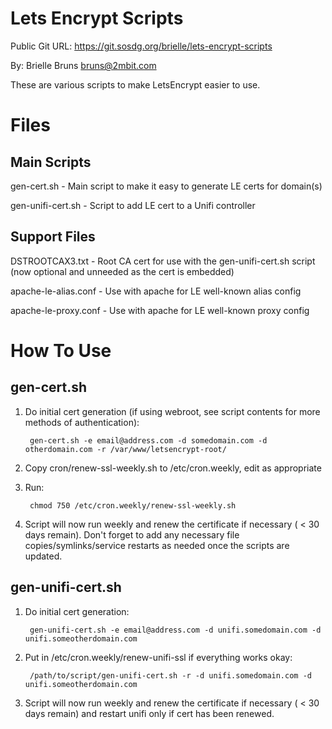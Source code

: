 # Lets Encrypt Scripts

Public Git URL: https://git.sosdg.org/brielle/lets-encrypt-scripts

By: Brielle Bruns <bruns@2mbit.com>

These are various scripts to make LetsEncrypt easier to use.

# Files
## Main Scripts

gen-cert.sh  - Main script to make it easy to generate LE certs for domain(s)

gen-unifi-cert.sh - Script to add LE cert to a Unifi controller

## Support Files

DSTROOTCAX3.txt - Root CA cert for use with the gen-unifi-cert.sh script (now optional and unneeded as the cert is embedded)

apache-le-alias.conf - Use with apache for LE well-known alias config

apache-le-proxy.conf - Use with apache for LE well-known proxy config

# How To Use

## gen-cert.sh

1. Do initial cert generation (if using webroot, see script contents for more methods of authentication):
	
		gen-cert.sh -e email@address.com -d somedomain.com -d otherdomain.com -r /var/www/letsencrypt-root/
		
2. Copy cron/renew-ssl-weekly.sh to /etc/cron.weekly, edit as appropriate

3. Run:

		chmod 750 /etc/cron.weekly/renew-ssl-weekly.sh  
		
3. Script will now run weekly and renew the certificate if necessary ( < 30 days remain).  Don't forget to add any necessary file copies/symlinks/service restarts as needed once the scripts are updated.

## gen-unifi-cert.sh

1. Do initial cert generation:
	
		gen-unifi-cert.sh -e email@address.com -d unifi.somedomain.com -d unifi.someotherdomain.com
		
2. Put in /etc/cron.weekly/renew-unifi-ssl if everything works okay:
	
		/path/to/script/gen-unifi-cert.sh -r -d unifi.somedomain.com -d unifi.someotherdomain.com
		
3. Script will now run weekly and renew the certificate if necessary ( < 30 days remain) and restart unifi only if cert has been renewed.